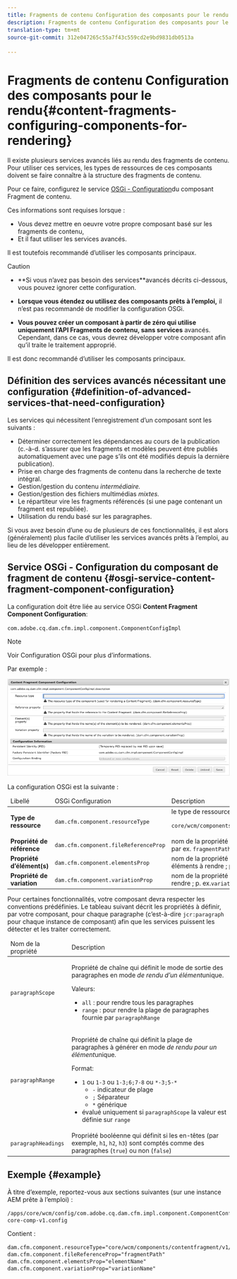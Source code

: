 ```yaml
---
title: Fragments de contenu Configuration des composants pour le rendu
description: Fragments de contenu Configuration des composants pour le rendu
translation-type: tm+mt
source-git-commit: 312e047265c55a7f43c559cd2e9bd9831db0513a

---
```



# Fragments de contenu Configuration des composants pour le rendu{#content-fragments-configuring-components-for-rendering}

Il existe plusieurs services [](#definition-of-advanced-services-that-need-configuration) avancés liés au rendu des fragments de contenu. Pour utiliser ces services, les types de ressources de ces composants doivent se faire connaître à la structure des fragments de contenu.

Pour ce faire, configurez le service [OSGi - Configuration](#osgi-service-content-fragment-component-configuration)du composant Fragment de contenu.

Ces informations sont requises lorsque :

* Vous devez mettre en oeuvre votre propre composant basé sur les fragments de contenu,
* Et il faut utiliser les services avancés.

Il est toutefois recommandé d’utiliser les composants principaux.

>[!CAUTION]
>
>* **Si vous n’avez pas besoin des services[](#definition-of-advanced-services-that-need-configuration)**avancés décrits ci-dessous, vous pouvez ignorer cette configuration.
   >
   >
* **Lorsque vous étendez ou utilisez des composants prêts à l’emploi,** il n’est pas recommandé de modifier la configuration OSGi.
   >
   >
* **Vous pouvez créer un composant à partir de zéro qui utilise uniquement l’API Fragments de contenu, sans services** avancés. Cependant, dans ce cas, vous devrez développer votre composant afin qu’il traite le traitement approprié.
>
>
Il est donc recommandé d’utiliser les composants principaux.

## Définition des services avancés nécessitant une configuration {#definition-of-advanced-services-that-need-configuration}

Les services qui nécessitent l’enregistrement d’un composant sont les suivants :

* Déterminer correctement les dépendances au cours de la publication (c.-à-d. s’assurer que les fragments et modèles peuvent être publiés automatiquement avec une page s’ils ont été modifiés depuis la dernière publication).
* Prise en charge des fragments de contenu dans la recherche de texte intégral.
* Gestion/gestion du contenu *intermédiaire.*
* Gestion/gestion des fichiers multimédias *mixtes.*
* Le répartiteur vire les fragments référencés (si une page contenant un fragment est republiée).
* Utilisation du rendu basé sur les paragraphes.

Si vous avez besoin d’une ou de plusieurs de ces fonctionnalités, il est alors (généralement) plus facile d’utiliser les services avancés prêts à l’emploi, au lieu de les développer entièrement.

## Service OSGi - Configuration du composant de fragment de contenu {#osgi-service-content-fragment-component-configuration}

La configuration doit être liée au service OSGi **Content Fragment Component Configuration**:

`com.adobe.cq.dam.cfm.impl.component.ComponentConfigImpl`

>[!NOTE]
>
>Voir Configuration [](/help/implementing/deploying/overview.md#osgi-configuration) OSGi pour plus d’informations.

Par exemple :

![Configuration du composant Fragment de contenu de configuration OSGi](assets/cf-component-configuration-osgi.png)

La configuration OSGi est la suivante :

<table>
 <thead>
  <tr>
   <td>Libellé</td>
   <td>OSGi Configuration<br /> </td>
   <td>Description</td>
  </tr>
 </thead>
 <tbody>
  <tr>
   <td><strong>Type de ressource</strong></td>
   <td><code>dam.cfm.component.resourceType</code></td>
   <td>le type de ressource à enregistrer; p. ex. <br /> <p><span class="cmp-examples-demo__property-value"><code>core/wcm/components/contentfragment/v1/contentfragment</code></code></p> </td>
  </tr>
  <tr>
   <td><strong>Propriété de référence</strong></td>
   <td><code>dam.cfm.component.fileReferenceProp</code></td>
   <td>nom de la propriété qui contient la référence au fragment ; par ex. <code>fragmentPath</code> ou <code>fileReference</code></td>
  </tr>
  <tr>
   <td><strong>Propriété d’élément(s)</strong></td>
   <td><code>dam.cfm.component.elementsProp</code></td>
   <td>nom de la propriété qui contient le ou les noms des éléments à rendre ; p. ex.<code>elementName</code></td>
  </tr>
  <tr>
   <td><strong>Propriété de variation</strong><br /> </td>
   <td><code>dam.cfm.component.variationProp</code></td>
   <td>nom de la propriété qui contient le nom de la variation à rendre ; p. ex.<code>variationName</code></td>
  </tr>
 </tbody>
</table>

Pour certaines fonctionnalités, votre composant devra respecter les conventions prédéfinies. Le tableau suivant décrit les propriétés à définir, par votre composant, pour chaque paragraphe (c’est-à-dire `jcr:paragraph` pour chaque instance de composant) afin que les services puissent les détecter et les traiter correctement.

<table>
 <thead>
  <tr>
   <td>Nom de la propriété</td>
   <td>Description</td>
  </tr>
 </thead>
 <tbody>
  <tr>
   <td><code>paragraphScope</code></td>
   <td><p>Propriété de chaîne qui définit le mode de sortie des paragraphes en mode <em>de rendu d’un élément</em>unique.</p> <p>Valeurs:</p>
    <ul>
     <li><code>all</code> : pour rendre tous les paragraphes</li>
     <li><code>range</code> : pour rendre la plage de paragraphes fournie par <code>paragraphRange</code></li>
    </ul> </td>
  </tr>
  <tr>
   <td><code>paragraphRange</code></td>
   <td><p>Propriété de chaîne qui définit la plage de paragraphes à générer en mode <em>de rendu pour un élément</em>unique.</p> <p>Format:</p>
    <ul>
     <li><code>1</code> ou <code>1-3</code> ou <code>1-3;6;7-8</code> ou <code>*-3;5-*</code>
     <ul>
       <li><code>-</code> indicateur de plage</li>
       <li><code>;</code> Séparateur </li>
       <li><code>*</code> générique</li>
     </ul>
     </li>
     <li>évalué uniquement si <code>paragraphScope</code> la valeur est définie sur <code>range</code></li>
    </ul> </td>
  </tr>
  <tr>
   <td><code>paragraphHeadings</code></td>
   <td>Propriété booléenne qui définit si les en-têtes (par exemple, <code>h1</code>, <code>h2</code>, <code>h3</code>) sont comptés comme des paragraphes (<code>true</code>) ou non (<code>false</code>)</td>
  </tr>
 </tbody>
</table>

## Exemple {#example}

À titre d’exemple, reportez-vous aux sections suivantes (sur une instance AEM prête à l’emploi) :

```
/apps/core/wcm/config/com.adobe.cq.dam.cfm.impl.component.ComponentConfigImpl-core-comp-v1.config
```

Contient :

```
dam.cfm.component.resourceType="core/wcm/components/contentfragment/v1/contentfragment"
dam.cfm.component.fileReferenceProp="fragmentPath"
dam.cfm.component.elementsProp="elementName"
dam.cfm.component.variationProp="variationName"
```

